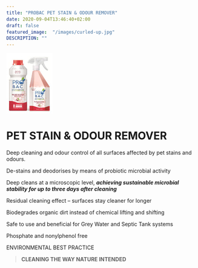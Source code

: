 ```yaml
---
title: "PROBAC PET STAIN & ODOUR REMOVER"
date: 2020-09-04T13:46:40+02:00
draft: false
featured_image:  "/images/curled-up.jpg"
DESCRIPTION: ""
---
```

![PetStain & Odour Remover](/images/petstain.jpg)

# PET STAIN & ODOUR REMOVER

Deep cleaning and odour control of all surfaces
affected by pet stains and odours. 

De-stains and deodorises by means of probiotic microbial activity

Deep cleans at a microscopic level, ***achieving
sustainable microbial stability for up to three days
after cleaning***

Residual cleaning effect – surfaces stay cleaner
for longer

Biodegrades organic dirt instead of chemical
lifting and shifting

Safe to use and beneficial for Grey Water
and Septic Tank systems

Phosphate and nonylphenol free

ENVIRONMENTAL BEST PRACTICE

>**CLEANING THE WAY NATURE INTENDED**







